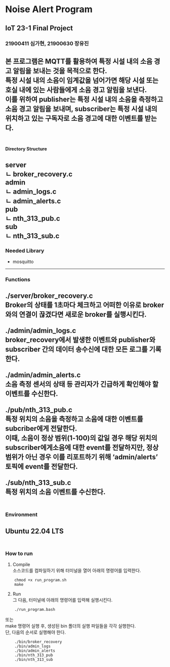 # Noise Alert Program

## IoT 23-1 Final Project
### 21900411 심가현, 21900630 장유진

본 프로그램은 MQTT를 활용하여 특정 시설 내의 소음 경고 알림을 보내는 것을 목적으로 한다. <br/>
특정 시설 내의 소음이 임계값을 넘어가면 해당 시설 또는 호실 내에 있는 사람들에게 소음 경고 알림을 보낸다. <br/>
이를 위하여 publisher는 특정 시설 내의 소음을 측정하고 소음 경고 알림을 보내며, subscriber는 특정 시설 내의 위치하고 있는 구독자로 소음 경고에 대한 이벤트를 받는다. <br/>
<br/>
---
#### Directory Structure

**server**<br/>
ㄴ broker_recovery.c<br/>
**admin**<br/>
ㄴ admin_logs.c<br/>
ㄴ admin_alerts.c<br/>
**pub**<br/>
ㄴ nth_313_pub.c<br/>
**sub**<br/>
ㄴ nth_313_sub.c<br/>
---
### Needed Library
* mosquitto
---
### Functions

**./server/broker_recovery.c**<br/>
Broker의 상태를 1초마다 체크하고 어떠한 이유로 broker와의 연결이 끊겼다면 새로운 broker를 실행시킨다.<br/>
<br/>
**./admin/admin_logs.c**<br/>
broker_recovery에서 발생한 이벤트와 publisher와 subscriber 간의 데이터 송수신에 대한 모든 로그를 기록한다.<br/>
<br/>
**./admin/admin_alerts.c**<br/>
소음 측정 센서의 상태 등 관리자가 긴급하게 확인해야 할 이벤트를 수신한다.<br/>
<br/>
**./pub/nth_313_pub.c**<br/>
특정 위치의 소음을 측정하고 소음에 대한 이벤트를 subcriber에게 전달한다. <br/>
이때, 소음이 정상 범위(1-100)의 값일 경우 해당 위치의 subscriber에게소음에 대한 event를 전달하지만, 정상 범위가 아닌 경우 이를 리포트하기 위해 ‘admin/alerts’ 토픽에 event를 전달한다.<br/>
<br/>
**./sub/nth_313_sub.c**<br/>
특정 위치의 소음 이벤트를 수신한다. <br/>
<br/>
---
### Environment

Ubuntu 22.04 LTS <br/>
<br/>
---
### How to run

1. Compile<br/>
소스코드를 컴파일하기 위해 터미널을 열어 아래의 명령어를 입력한다.<br/>
```
    chmod +x run_program.sh
    make
```
2. Run<br/>
그 다음, 터미널에 아래의 명령어를 입력해 실행시킨다.<br/>
```
    ./run_program.bash
```
또는<br/>
make 명령어 실행 후, 생성된 bin 폴더의 실행 파일들을 각각 실행한다.<br/>
단, 다음의 순서로 실행해야 한다.<br/>
```
    ./bin/broker_recovery
    ./bin/admin_logs
    ./bin/admin_alerts
    ./bin/nth_313_pub
    ./bin/nth_313_sub
```
